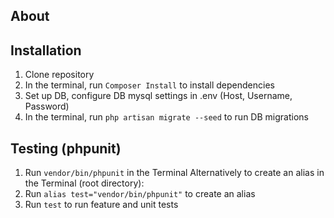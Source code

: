 ## About ##

## Installation ##
1. Clone repository 
2. In the terminal, run `Composer Install` to install dependencies
3. Set up DB, configure DB mysql settings in .env (Host, Username, Password)
4. In the terminal, run `php artisan migrate --seed` to run DB migrations

## Testing (phpunit) ##
1. Run `vendor/bin/phpunit` in the Terminal
Alternatively to create an alias in the Terminal (root directory):
2. Run `alias test="vendor/bin/phpunit"` to create an alias
3. Run `test` to run feature and unit tests